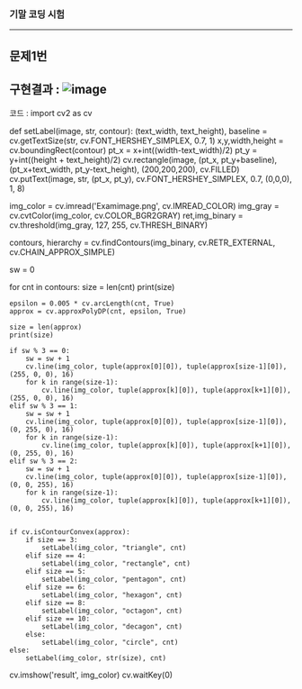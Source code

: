 ### 기말 코딩 시험
----------------
## 문제1번

구현결과 :
![image](https://user-images.githubusercontent.com/96435960/206423206-53b9a688-2291-4eb7-8128-cbe8198f3f1d.png)
---------------
코드 :
import cv2 as cv

def setLabel(image, str, contour):
    (text_width, text_height), baseline = cv.getTextSize(str, cv.FONT_HERSHEY_SIMPLEX, 0.7, 1)
    x,y,width,height = cv.boundingRect(contour)
    pt_x = x+int((width-text_width)/2)
    pt_y = y+int((height + text_height)/2)
    cv.rectangle(image, (pt_x, pt_y+baseline), (pt_x+text_width, pt_y-text_height), (200,200,200), cv.FILLED)
    cv.putText(image, str, (pt_x, pt_y), cv.FONT_HERSHEY_SIMPLEX, 0.7, (0,0,0), 1, 8)


img_color = cv.imread('Examimage.png', cv.IMREAD_COLOR)
img_gray = cv.cvtColor(img_color, cv.COLOR_BGR2GRAY)
ret,img_binary = cv.threshold(img_gray, 127, 255, cv.THRESH_BINARY)

contours, hierarchy = cv.findContours(img_binary, cv.RETR_EXTERNAL, cv.CHAIN_APPROX_SIMPLE)

sw = 0

for cnt in contours:
    size = len(cnt)
    print(size)

    epsilon = 0.005 * cv.arcLength(cnt, True)
    approx = cv.approxPolyDP(cnt, epsilon, True)

    size = len(approx)
    print(size)

    if sw % 3 == 0:
        sw = sw + 1
        cv.line(img_color, tuple(approx[0][0]), tuple(approx[size-1][0]), (255, 0, 0), 16)
        for k in range(size-1):
            cv.line(img_color, tuple(approx[k][0]), tuple(approx[k+1][0]), (255, 0, 0), 16)
    elif sw % 3 == 1:
        sw = sw + 1
        cv.line(img_color, tuple(approx[0][0]), tuple(approx[size-1][0]), (0, 255, 0), 16)
        for k in range(size-1):
            cv.line(img_color, tuple(approx[k][0]), tuple(approx[k+1][0]), (0, 255, 0), 16)
    elif sw % 3 == 2:
        sw = sw + 1
        cv.line(img_color, tuple(approx[0][0]), tuple(approx[size-1][0]), (0, 0, 255), 16)
        for k in range(size-1):
            cv.line(img_color, tuple(approx[k][0]), tuple(approx[k+1][0]), (0, 0, 255), 16)


    if cv.isContourConvex(approx):
        if size == 3:
            setLabel(img_color, "triangle", cnt)
        elif size == 4:
            setLabel(img_color, "rectangle", cnt)
        elif size == 5:
            setLabel(img_color, "pentagon", cnt)
        elif size == 6:
            setLabel(img_color, "hexagon", cnt)
        elif size == 8:
            setLabel(img_color, "octagon", cnt)
        elif size == 10:
            setLabel(img_color, "decagon", cnt)
        else:
            setLabel(img_color, "circle", cnt)
    else:
        setLabel(img_color, str(size), cnt)

cv.imshow('result', img_color)
cv.waitKey(0)

